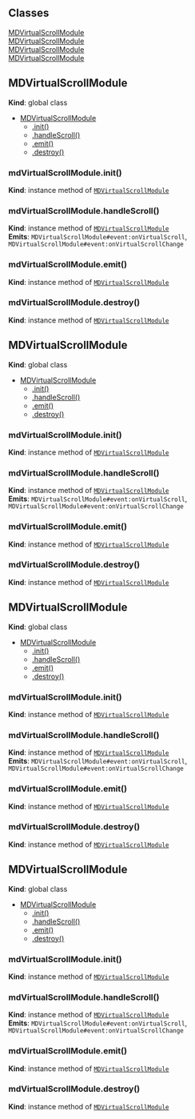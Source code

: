 ## Classes

<dl>
<dt><a href="#MDVirtualScrollModule">MDVirtualScrollModule</a></dt>
<dd></dd>
<dt><a href="#MDVirtualScrollModule">MDVirtualScrollModule</a></dt>
<dd></dd>
<dt><a href="#MDVirtualScrollModule">MDVirtualScrollModule</a></dt>
<dd></dd>
<dt><a href="#MDVirtualScrollModule">MDVirtualScrollModule</a></dt>
<dd></dd>
</dl>

<a name="MDVirtualScrollModule"></a>

## MDVirtualScrollModule
**Kind**: global class  

* [MDVirtualScrollModule](#MDVirtualScrollModule)
    * [.init()](#MDVirtualScrollModule+init)
    * [.handleScroll()](#MDVirtualScrollModule+handleScroll)
    * [.emit()](#MDVirtualScrollModule+emit)
    * [.destroy()](#MDVirtualScrollModule+destroy)

<a name="MDVirtualScrollModule+init"></a>

### mdVirtualScrollModule.init()
**Kind**: instance method of [<code>MDVirtualScrollModule</code>](#MDVirtualScrollModule)  
<a name="MDVirtualScrollModule+handleScroll"></a>

### mdVirtualScrollModule.handleScroll()
**Kind**: instance method of [<code>MDVirtualScrollModule</code>](#MDVirtualScrollModule)  
**Emits**: <code>MDVirtualScrollModule#event:onVirtualScroll</code>, <code>MDVirtualScrollModule#event:onVirtualScrollChange</code>  
<a name="MDVirtualScrollModule+emit"></a>

### mdVirtualScrollModule.emit()
**Kind**: instance method of [<code>MDVirtualScrollModule</code>](#MDVirtualScrollModule)  
<a name="MDVirtualScrollModule+destroy"></a>

### mdVirtualScrollModule.destroy()
**Kind**: instance method of [<code>MDVirtualScrollModule</code>](#MDVirtualScrollModule)  
<a name="MDVirtualScrollModule"></a>

## MDVirtualScrollModule
**Kind**: global class  

* [MDVirtualScrollModule](#MDVirtualScrollModule)
    * [.init()](#MDVirtualScrollModule+init)
    * [.handleScroll()](#MDVirtualScrollModule+handleScroll)
    * [.emit()](#MDVirtualScrollModule+emit)
    * [.destroy()](#MDVirtualScrollModule+destroy)

<a name="MDVirtualScrollModule+init"></a>

### mdVirtualScrollModule.init()
**Kind**: instance method of [<code>MDVirtualScrollModule</code>](#MDVirtualScrollModule)  
<a name="MDVirtualScrollModule+handleScroll"></a>

### mdVirtualScrollModule.handleScroll()
**Kind**: instance method of [<code>MDVirtualScrollModule</code>](#MDVirtualScrollModule)  
**Emits**: <code>MDVirtualScrollModule#event:onVirtualScroll</code>, <code>MDVirtualScrollModule#event:onVirtualScrollChange</code>  
<a name="MDVirtualScrollModule+emit"></a>

### mdVirtualScrollModule.emit()
**Kind**: instance method of [<code>MDVirtualScrollModule</code>](#MDVirtualScrollModule)  
<a name="MDVirtualScrollModule+destroy"></a>

### mdVirtualScrollModule.destroy()
**Kind**: instance method of [<code>MDVirtualScrollModule</code>](#MDVirtualScrollModule)  
<a name="MDVirtualScrollModule"></a>

## MDVirtualScrollModule
**Kind**: global class  

* [MDVirtualScrollModule](#MDVirtualScrollModule)
    * [.init()](#MDVirtualScrollModule+init)
    * [.handleScroll()](#MDVirtualScrollModule+handleScroll)
    * [.emit()](#MDVirtualScrollModule+emit)
    * [.destroy()](#MDVirtualScrollModule+destroy)

<a name="MDVirtualScrollModule+init"></a>

### mdVirtualScrollModule.init()
**Kind**: instance method of [<code>MDVirtualScrollModule</code>](#MDVirtualScrollModule)  
<a name="MDVirtualScrollModule+handleScroll"></a>

### mdVirtualScrollModule.handleScroll()
**Kind**: instance method of [<code>MDVirtualScrollModule</code>](#MDVirtualScrollModule)  
**Emits**: <code>MDVirtualScrollModule#event:onVirtualScroll</code>, <code>MDVirtualScrollModule#event:onVirtualScrollChange</code>  
<a name="MDVirtualScrollModule+emit"></a>

### mdVirtualScrollModule.emit()
**Kind**: instance method of [<code>MDVirtualScrollModule</code>](#MDVirtualScrollModule)  
<a name="MDVirtualScrollModule+destroy"></a>

### mdVirtualScrollModule.destroy()
**Kind**: instance method of [<code>MDVirtualScrollModule</code>](#MDVirtualScrollModule)  
<a name="MDVirtualScrollModule"></a>

## MDVirtualScrollModule
**Kind**: global class  

* [MDVirtualScrollModule](#MDVirtualScrollModule)
    * [.init()](#MDVirtualScrollModule+init)
    * [.handleScroll()](#MDVirtualScrollModule+handleScroll)
    * [.emit()](#MDVirtualScrollModule+emit)
    * [.destroy()](#MDVirtualScrollModule+destroy)

<a name="MDVirtualScrollModule+init"></a>

### mdVirtualScrollModule.init()
**Kind**: instance method of [<code>MDVirtualScrollModule</code>](#MDVirtualScrollModule)  
<a name="MDVirtualScrollModule+handleScroll"></a>

### mdVirtualScrollModule.handleScroll()
**Kind**: instance method of [<code>MDVirtualScrollModule</code>](#MDVirtualScrollModule)  
**Emits**: <code>MDVirtualScrollModule#event:onVirtualScroll</code>, <code>MDVirtualScrollModule#event:onVirtualScrollChange</code>  
<a name="MDVirtualScrollModule+emit"></a>

### mdVirtualScrollModule.emit()
**Kind**: instance method of [<code>MDVirtualScrollModule</code>](#MDVirtualScrollModule)  
<a name="MDVirtualScrollModule+destroy"></a>

### mdVirtualScrollModule.destroy()
**Kind**: instance method of [<code>MDVirtualScrollModule</code>](#MDVirtualScrollModule)  
